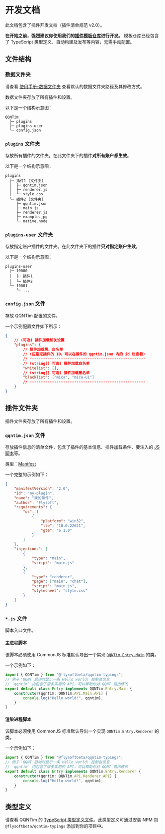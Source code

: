# 开发文档

此文档包含了插件开发文档（插件清单规范 v2.0）。

**在开始之前，强烈建议你使用我们的[插件模板仓库](https://github.com/Flysoft-Studio/QQNTim-Plugin-Template)进行开发。** 模板仓库已经包含了 TypeScript 类型定义、自动构建及发布等内容，无需手动配置。

## 文件结构

### 数据文件夹

请查看 [使用手册-数据文件夹](MANUAL.md#数据文件夹) 查看默认的数据文件夹路径及其修改方式。

数据文件夹存放了所有插件和设置。

以下是一个结构示意图：

```
QQNTim
  ├─ plugins
  ├─ plugins-user
  └─ config.json
```

### `plugins` 文件夹

存放所有插件的文件夹。在此文件夹下的插件**对所有账户都生效**。

以下是一个结构示意图：

```
plugins
  ├─ 插件1 (文件夹)
  │  ├─ qqntim.json
  │  ├─ renderer.js
  │  └─ style.css
  └─ 插件2 (文件夹)
     ├─ qqntim.json
     ├─ main.js
     ├─ renderer.js
     ├─ example.jpg
     └─ native.node
```

### `plugins-user` 文件夹

存放指定账户插件的文件夹。在此文件夹下的插件**只对指定账户生效**。

以下是一个结构示意图：

```
plugins-user
  ├─ 10000
  │  ├─ 插件1
  │  └─ 插件2
  └─ 10001
     └─ ...
```

### `config.json` 文件

存放 QQNTim 配置的文件。

一个示例配置文件如下所示：

```json
{
    // (可选) 插件加载相关设置
    "plugins": {
        // 插件加载黑、白名单
        // (应指定插件的 ID，可以在插件的 qqntim.json 内的 id 栏查看)
        // ----------------------------------------------------
        // (string[] 可选) 插件加载白名单
        "whitelist": [],
        // (string[] 可选) 插件加载黑名单
        "blacklist": ["mica", "mica-ui"]
        // ----------------------------------------------------
    }
}
```

## 插件文件夹

插件文件夹存放了所有插件和设置。

### `qqntim.json` 文件

存放插件信息的清单文件，包含了插件的基本信息、插件加载条件、要注入的 [JS 脚本](#js-文件)等。

类型：[Manifest](#manifest)

一个完整的示例如下：

```json
{
    "manifestVersion": "2.0",
    "id": "my-plugin",
    "name": "我的插件",
    "author": "Flysoft",
    "requirements": {
        "os": [
            {
                "platform": "win32",
                "lte": "10.0.22621",
                "gte": "6.1.0"
            }
        ]
    },
    "injections": [
        {
            "type": "main",
            "script": "main.js"
        },
        {
            "type": "renderer",
            "page": ["main", "chat"],
            "script": "main.js",
            "stylesheet": "style.css"
        }
    ]
}
```

### `*.js` 文件

脚本入口文件。

#### 主进程脚本

该脚本必须使用 CommonJS 标准默认导出一个实现 [`QQNTim.Entry.Main`](src/typings/index.d.ts) 的类。

一个示例如下：

```typescript
import { QQNTim } from "@flysoftbeta/qqntim-typings";
// 例子：QQNT 启动时显示一条 Hello world! 控制台信息
// `qqntim` 内包含了很多实用的 API，可以帮助你对 QQNT 做出修改
export default class Entry implements QQNTim.Entry.Main {
    constructor(qqntim: QQNTim.API.Main.API) {
        console.log("Hello world!", qqntim);
    }
}
```

#### 渲染进程脚本

该脚本必须使用 CommonJS 标准默认导出一个实现 `QQNTim.Entry.Renderer` 的类。

一个示例如下：

```typescript
import { QQNTim } from "@flysoftbeta/qqntim-typings";
// 例子：QQNT 启动时显示一条 Hello world! 控制台信息
// `qqntim` 内包含了很多实用的 API，可以帮助你对 QQNT 做出修改
export default class Entry implements QQNTim.Entry.Renderer {
    constructor(qqntim: QQNTim.API.Renderer.API) {
        console.log("Hello world!", qqntim);
    }
}
```

## 类型定义

请查看 QQNTim 的 [TypeScript 类型定义文件](src/typings/index.d.ts)。此类型定义可通过安装 NPM 包 `@flysoftbeta/qqntim-typings` 添加到你的项目中。

